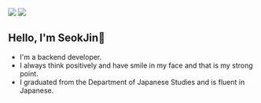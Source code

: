 
<div align="left">
<!-- Portfolio --><img src="http://img.shields.io/badge/-Portfolio-FF6550?style=flat-square&logo=AffinityPublisher&logoColor=ffffff"/>
<!-- Blog --><img src="http://img.shields.io/badge/-Blog-00c73c?style=flat-square&logo=Leaflet&logoColor=ffffff"/>
</div>

## Hello, I'm SeokJin👋
   * I'm a backend developer.
   * I always think positively and have smile in my face and that is my strong point.
   * I graduated from the Department of Japanese Studies and is fluent in Japanese.

